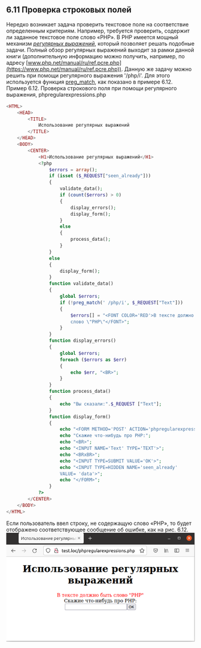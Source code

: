 ## 6.11 Проверка строковых полей  
Нередко возникает задача проверить текстовое поле на соответствие определенным критериям. Например, требуется проверить, содержит ли заданное текстовое поле слово «РНР». В РНР имеется мощный механизм [*регулярных выражений*](https://ru.wikipedia.org/wiki/%D0%A0%D0%B5%D0%B3%D1%83%D0%BB%D1%8F%D1%80%D0%BD%D1%8B%D0%B5_%D0%B2%D1%8B%D1%80%D0%B0%D0%B6%D0%B5%D0%BD%D0%B8%D1%8F), который позволяет решать подобные задачи. Полный обзор регулярных выражений выходит за рамки данной книги (дополнительную информацию можно получить, например, по адресу [www.php.net/manual/ru/ref.pcre.php](https://www.php.net/manual/ru/ref.pcre.php)). 
Данную же задачу можно решить при помощи регулярного выражения '/php/i'.
Для этого используется функция [preg_match](https://www.php.net/manual/ru/function.preg-match.php), как показано в примере 6.12.  
Пример 6.12. Проверка строкового поля при помощи
регулярного выражения, phpregularexpressions.php  
```php
<HTML>
    <HEAD>
        <TITLE>
            Использование регулярных выражений
        </TITLE>
    </HEAD>
    <BODY>
        <CENTER>
            <H1>Использование регулярных выражений</H1>
            <?php 
                $errors = array();
                if (isset ($_REQUEST["seen_already"]))
                {
                    validate_data();
                    if (count($errors) > 0)
                    {
                        display_errors();
                        display_form();
                    }
                    else
                    {
                        process_data();
                    }
                }
                else
                {
                    display_form();
                }
                function validate_data()
                {
                    global $errors;
                    if (!preg_match(' /php/i', $_REQUEST["Text"]))
                    {
                        $errors[] = "<FONT COLOR='RED'>B тексте должно быть
                        слово \"PHP\"</FONT>";
                    }
                }   
                function display_errors()
                {
                    global $errors;
                    foreach ($errors as $err)
                    {
                        echo $err, "<BR>";
                    }
                }
                function process_data()
                {
                    echo "Вы сказали:".$_REQUEST ["Text"];
                }
                function display_form()
                {
                    echo "<FORM METHOD='POST' ACTION='phpregularexpressions.php'>";
                    echo "Скажие что-нибудь про РНР:";
                    echo "<BR>";
                    echo "<INPUT NAME='Text' TYPE='TEXT'>";
                    echo "<BRxBR>";
                    echo "<INPUT TYPE=SUBMIT VALUE='OK'>";
                    echo "<INPUT TYPE=HIDDEN NAME='seen_already'
                    VALUE= 'data'>";
                    echo "</FORM>";
                }
            ?>
        </CENTER>
    </BODY>
</HTML>
```  
Если пользователь ввел строку, не содержащую слово «РНР», то будет 
отображено соответствующее сообщение об ошибке, как на рис. 6.12.  
![proverka-strokovyh-polej](images/proverka-strokovyh-polej.png)
